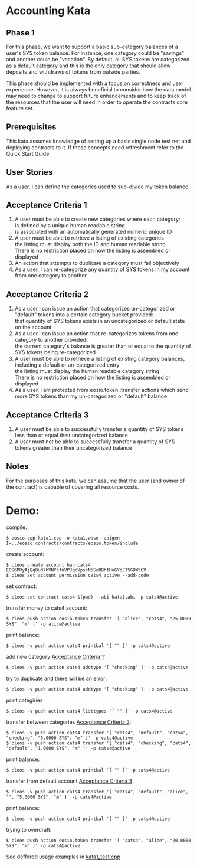 # Accounting Kata

## Phase 1
For this phase, we want to support a basic sub-category balances of a user's SYS token balance. For instance, one category could be "savings" and another could be "vacation". By default, all SYS tokens are categorized as a default category and this is the only category that should allow deposits and withdraws of tokens from outside parties.

This phase should be implemented with a focus on correctness and user experience. However, it is always beneficial to consider how the data model may need to change to support future enhancements and to keep track of the resources that the user will need in order to operate the contracts core feature set.

## Prerequisites
This kata assumes knowledge of setting up a basic single node test net and deploying contracts to it. If those concepts need refreshment refer to the Quick Start Guide

## User Stories
As a user, I can define the categories used to sub-divide my token balance.

## Acceptance Criteria 1
1. A user must be able to create new categories where each category:  
   is defined by a unique human readable string  
   is associated with an automatically generated numeric unique ID  
2. A user must be able to retrieve a listing of existing categories  
   the listing must display both the ID and human readable string  
   There is no restriction placed on how the listing is assembled or displayed  
3. An action that attempts to duplicate a category must fail objectively
4. As a user, I can re-categorize any quantity of SYS tokens in my account from one category to another.

## Acceptance Criteria 2
1. As a user i can issue an action that categorizes un-categorized or "default" tokens into a certain category bucket provided:  
   that quantity of SYS tokens exists in an uncategorized or default state on the account  
2. As a user i can issue an action that re-categorizes tokens from one category to another provided:  
   the current category's balance is greater than or equal to the quantity of SYS tokens being re-categorized  
3. A user must be able to retrieve a listing of existing category balances, including a default or un-categorized entry  
   the listing must display the human readable category string  
   There is no restriction placed on how the listing is assembled or displayed  
4. As a user, I am protected from eosio.token::transfer actions which send more SYS tokens than my un-categorized or "default" balance

## Acceptance Criteria 3
1. A user must be able to successfully transfer a quantity of SYS tokens less than or equal their uncategorized balance
2. A user must not be able to successfully transfer a quantity of SYS tokens greater than their uncategorized balance

## Notes
For the purposes of this kata, we can assume that the user (and owner of the contract) is capable of covering all resource costs.


# Demo:

compile:
```
$ eosio-cpp kata1.cpp -o kata1.wasm -abigen -I=../eosio.contracts/contracts/eosio.token/include
```

create account:
```
$ cleos create account han cats4 EOS6MRyAjQq8ud7hVNYcfnVPJqcVpscN5So8BhtHuGYqET5GDW5CV
$ cleos set account permission cats4 active --add-code
```

set contract:
```
$ cleos set contract cats4 $(pwd) --abi kata1.abi -p cats4@active
```

trunsfer money to cats4 account:
```
$ cleos push action eosio.token transfer '[ "alice", "cats4", "25.0000 SYS", "m" ]' -p alice@active
```

print balance:
```
$ cleos -v push action cats4 printbal '[ "" ]' -p cats4@active
```

add new category [Acceptance Criteria 1](#Acceptance-Criteria-1):
```
$ cleos -v push action cats4 addtype '[ "checking" ]' -p cats4@active
```

try to duplicate and there will be an error:
```
$ cleos -v push action cats4 addtype '[ "checking" ]' -p cats4@active
```

print categiries
```
$ cleos -v push action cats4 listtypes '[ "" ]' -p cats4@active
```

transfer between categories [Acceptance Criteria 2](#Acceptance-Criteria-2):
```
$ cleos -v push action cats4 transfer '[ "cats4", "default", "cats4", "checking", "5.0000 SYS", "m" ]' -p cats4@active
$ cleos -v push action cats4 transfer '[ "cats4", "checking", "cats4", "default", "1.0000 SYS", "m" ]' -p cats4@active
```

print balance:
```
$ cleos -v push action cats4 printbal '[ "" ]' -p cats4@active
```

transfer from default account [Acceptance Criteria 3](#Acceptance-Criteria-3):
```
$ cleos -v push action cats4 transfer '[ "cats4", "default", "alice", "", "5.0000 SYS", "m" ]' -p cats4@active
```

print balance:
```
$ cleos -v push action cats4 printbal '[ "" ]' -p cats4@active
```

trying to overdraft:
```
$ cleos push action eosio.token transfer '[ "cats4", "alice", "20.0000 SYS", "m" ]' -p cats4@active
```

See deffered usage examples in [kata1_test.cpp](tests/kata1_test.cpp)